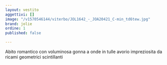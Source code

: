 ```yaml
---
layout: vestito
aggettivi: []
image: "/v1570546144/viterbo/JOL1642_-_JOA20421_C-min_td6tew.jpg"
brand: jolie
ordine: 1
published: false

---
```

Abito romantico con voluminosa gonna a onde in tulle avorio impreziosita da ricami geometrici scintillanti
